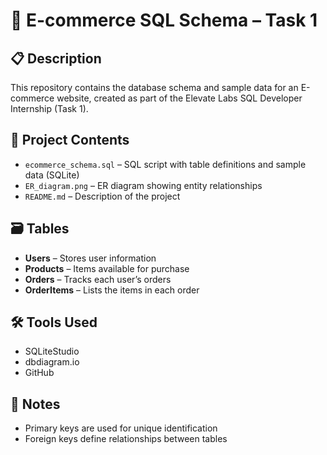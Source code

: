 # 🛒 E-commerce SQL Schema – Task 1

## 📋 Description
This repository contains the database schema and sample data for an E-commerce website, created as part of the Elevate Labs SQL Developer Internship (Task 1).

## 📂 Project Contents
- `ecommerce_schema.sql` – SQL script with table definitions and sample data (SQLite)
- `ER_diagram.png` – ER diagram showing entity relationships
- `README.md` – Description of the project

## 🗃️ Tables
- **Users** – Stores user information
- **Products** – Items available for purchase
- **Orders** – Tracks each user’s orders
- **OrderItems** – Lists the items in each order

## 🛠️ Tools Used
- SQLiteStudio
- dbdiagram.io
- GitHub

## 📌 Notes
- Primary keys are used for unique identification
- Foreign keys define relationships between tables
